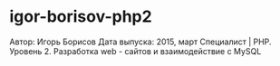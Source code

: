 # igor-borisov-php2
Автор: Игорь Борисов
Дата выпуска: 2015, март
Специалист | PHP. Уровень 2. Разработка web - сайтов и взаимодействие с MySQL